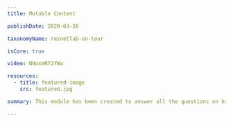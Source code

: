 ```yaml
---
title: Mutable Content

publishDate: 2020-03-26

taxonomyName: resnetlab-on-tour

isCore: true

video: N9oxmRT2YWw

resources:
  - title: featured-image
    src: featured.jpg

summary: This module has been created to answer all the questions on how IPFS can be used for dynamic real-time applications. Hear about the InterPlanetary Naming System (IPNS) and the mechanics of the protocols that support dynamic content applications on top of IPFS. Take a sneak peek on the applications that use IPNS.

---
```

